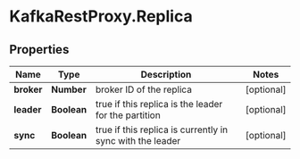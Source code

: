 # KafkaRestProxy.Replica

## Properties
Name | Type | Description | Notes
------------ | ------------- | ------------- | -------------
**broker** | **Number** | broker ID of the replica | [optional] 
**leader** | **Boolean** | true if this replica is the leader for the partition | [optional] 
**sync** | **Boolean** | true if this replica is currently in sync with the leader | [optional] 


